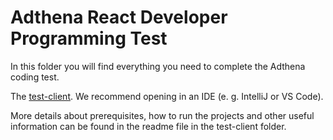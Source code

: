 Adthena React Developer Programming Test
========================

In this folder you will find everything you need to complete the Adthena coding test.

The [test-client](test-client). We recommend opening in an IDE (e. g. IntelliJ or VS Code).

More details about prerequisites, how to run the projects and other useful information can be found in the readme file in the test-client folder.
